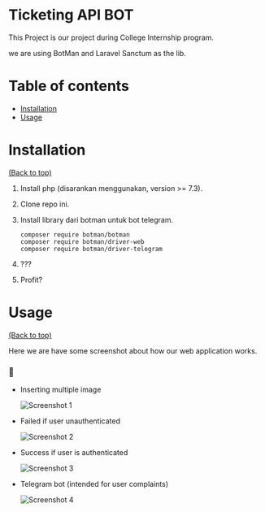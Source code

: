 # Ticketing API BOT
This Project is our project during College Internship program.

we are using BotMan and Laravel Sanctum as the lib.
# Table of contents

- [Installation](#installation)
- [Usage](#usage)
 

# Installation

[(Back to top)](#table-of-contents)

1. Install php (disarankan menggunakan, version >= 7.3).
2. Clone repo ini.
3. Install library dari botman untuk bot telegram.

    ```
    composer require botman/botman
    composer require botman/driver-web
    composer require botman/driver-telegram
    ```

4. ???

5. Profit?

# Usage

[(Back to top)](#table-of-contents)

Here we are have some screenshot about how our web application works.

### 📸

- Inserting multiple image

  <img src="/image_read/insertmultiple.png" title="Screenshot 1"/>

- Failed if user unauthenticated

  <img src="/image_read/failedunauthenticated.png" title="Screenshot 2"/>

- Success if user is authenticated

  <img src="/image_read/reportphotosuccess.png" title="Screenshot 3"/>

- Telegram bot (intended for user complaints)

  <img src="/image_read/chatbot.png" title="Screenshot 4"/>
